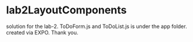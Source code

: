 # lab2LayoutComponents
solution for the lab-2.
ToDoForm.js and ToDoList.js is under the app folder.
created via EXPO. Thank you. 
